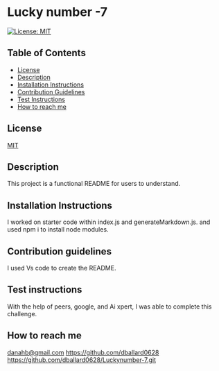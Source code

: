 # Lucky number -7

[![License: MIT](https://img.shields.io/badge/License-MIT-yellow.svg)]([MIT](https://opensource.org/licenses/MIT))

## Table of Contents 
- [License](#license)
- [Description](#description)
- [Installation Instructions](#installation-instructions)
- [Contribution Guidelines](#contribution-guidelines)
- [Test Instructions](#test-instructions)
- [How to reach me](#how-to-reach-me)

## License
[MIT](https://opensource.org/licenses/MIT)



  ## Description
  This project is a functional README for users to understand.

  ## Installation Instructions
   I worked on starter code within index.js and generateMarkdown.js. and used npm i to install node modules.

  ## Contribution guidelines
   I used Vs code to create the README.

  ## Test instructions
  With the help of peers, google, and Ai xpert, I was able to complete this challenge.

  ## How to reach me 
  danahb@gmail.com
   https://github.com/dballard0628
   https://github.com/dballard0628/Luckynumber-7.git

